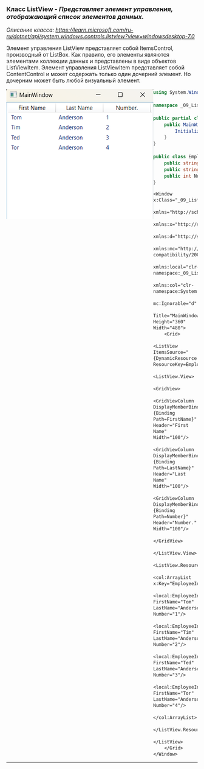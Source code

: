 ### Класс ListView - *Представляет элемент управления, отображающий список элементов данных.*

*Описание класса: https://learn.microsoft.com/ru-ru/dotnet/api/system.windows.controls.listview?view=windowsdesktop-7.0*

Элемент управления ListView представляет собой ItemsControl, производный от ListBox. Как правило, его элементы являются элементами коллекции данных и представлены в виде объектов ListViewItem. Элемент управления ListViewItem представляет собой ContentControl и может содержать только один дочерний элемент. Но дочерним может быть любой визуальный элемент.

<img align="left" src="img/List.png" alt="Пример работы данного кода"/>

~~~C#
using System.Windows;

namespace _09_ListView;

public partial class MainWindow : Window {
    public MainWindow() {
        InitializeComponent();
    }
}

public class EmployeeInfoDataSource {
    public string? FirstName { get; set; }
    public string? LastName  { get; set; }
    public int Number {  get; set; }
}
~~~

~~~XAML
<Window x:Class="_09_ListView.MainWindow"
        xmlns="http://schemas.microsoft.com/winfx/2006/xaml/presentation"
        xmlns:x="http://schemas.microsoft.com/winfx/2006/xaml"
        xmlns:d="http://schemas.microsoft.com/expression/blend/2008"
        xmlns:mc="http://schemas.openxmlformats.org/markup-compatibility/2006"
        xmlns:local="clr-namespace:_09_ListView"
        xmlns:col="clr-namespace:System.Collections;assembly=mscorlib"
        mc:Ignorable="d"
        Title="MainWindow" Height="360" Width="480">
    <Grid>
        <ListView ItemsSource="{DynamicResource ResourceKey=EmployeeInfoDataSource}">
            <ListView.View>
                <GridView>
                    <GridViewColumn DisplayMemberBinding="{Binding Path=FirstName}" Header="First Name" Width="100"/>
                    <GridViewColumn DisplayMemberBinding="{Binding Path=LastName}"  Header="Last Name"  Width="100"/>
                    <GridViewColumn DisplayMemberBinding="{Binding Path=Number}"    Header="Number." Width="100"/>
                </GridView>
            </ListView.View>
            <ListView.Resources>
                <col:ArrayList x:Key="EmployeeInfoDataSource">
                    <local:EmployeeInfoDataSource FirstName="Tom" LastName="Anderson" Number="1"/>
                    <local:EmployeeInfoDataSource FirstName="Tim" LastName="Anderson" Number="2"/>
                    <local:EmployeeInfoDataSource FirstName="Ted" LastName="Anderson" Number="3"/>
                    <local:EmployeeInfoDataSource FirstName="Tor" LastName="Anderson" Number="4"/>
                </col:ArrayList>
            </ListView.Resources>
        </ListView>
    </Grid>
</Window>
~~~
<hr>
